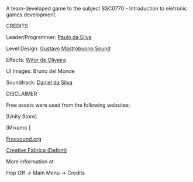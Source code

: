 A team-developed game to the subject SSC0770 - Introduction to eletronic games development.

CREDITS 

Leader/Programmer: [Paulo da Silva](https://github.com/pau1o-hs)

Level Design: [Gustavo Mastrobuono Sound](https://github.com/gumastro)

Effects: [Witor de Oliveira](https://github.com/witorMao) 

UI Images: Bruno del Monde 

Soundtrack: [Daniel da Silva](https://www.youtube.com/channel/UCeblCxWPb-QXmb4XrxNV1bQ) 

DISCLAIMER 

Free assets were used from the following websites:

[Unity Store] 

[Mixamo ]

[Freesound.org ](https://freesonund.org)

[Creative Fabrica (Dafont) ]()

More information at: 

Hop Off -> Main Menu -> Credits
